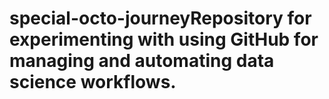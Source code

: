 # special-octo-journeyRepository for experimenting with using GitHub for managing and automating data science workflows.
